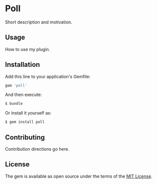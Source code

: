# Poll
Short description and motivation.

## Usage
How to use my plugin.

## Installation
Add this line to your application's Gemfile:

```ruby
gem 'poll'
```

And then execute:
```bash
$ bundle
```

Or install it yourself as:
```bash
$ gem install poll
```

## Contributing
Contribution directions go here.

## License
The gem is available as open source under the terms of the [MIT License](https://opensource.org/licenses/MIT).
